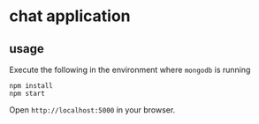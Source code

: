 # chat application

## usage
Execute the following in the environment where `mongodb` is running

```shell
npm install
npm start
```
Open `http://localhost:5000` in your browser.